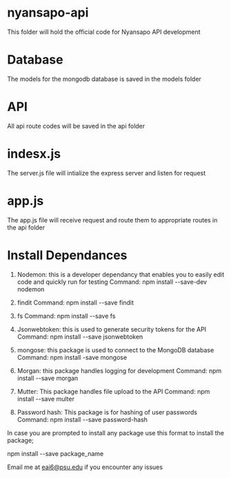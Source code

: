 # nyansapo-api
This folder will hold the official code for Nyansapo API development 

# Database
The models for the mongodb database is saved in the models folder

# API
All api route codes will be saved in the api folder

# indesx.js
The server.js file will intialize the express server and listen for request

# app.js
The app.js file will receive request and route them to appropriate routes in the api folder

# Install Dependances
1. Nodemon: this is a developer dependancy that enables you to easily edit code and quickly run for testing
Command: npm install --save-dev nodemon

2. findit 
Command: npm install --save findit

3. fs
Command: npm install --save fs

4. Jsonwebtoken: this is used to generate security tokens for the API
Command: npm install --save jsonwebtoken

5. mongose: this package is used to connect to the MongoDB database
Command: npm install -save mongose

6. Morgan: this package handles logging for development
Command: npm install --save morgan

7. Mutter: This package handles file upload to the API
Command: npm install --save multer

8. Password hash: This package is for hashing of user passwords
Command: npm install --save password-hash

In case you are prompted to install any package use this format to install the package;

npm install --save package_name

Email me at eai6@psu.edu if you encounter any issues